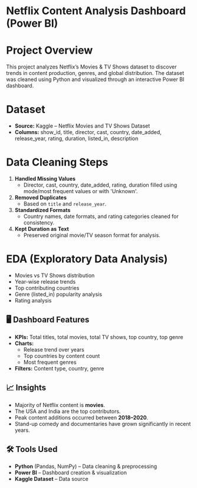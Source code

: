 # Netflix Content Analysis Dashboard (Power BI)

# Project Overview
This project analyzes Netflix’s Movies & TV Shows dataset to discover trends in content production, genres, and global distribution. The dataset was cleaned using Python and visualized through an interactive Power BI dashboard.

# Dataset
- **Source:** Kaggle – Netflix Movies and TV Shows Dataset
- **Columns:** show_id, title, director, cast, country, date_added, release_year, rating, duration, listed_in, description

# Data Cleaning Steps
1. **Handled Missing Values**
   - Director, cast, country, date_added, rating, duration filled using mode/most frequent values or with 'Unknown'.
2. **Removed Duplicates**
   - Based on `title` and `release_year`.
3. **Standardized Formats**
   - Country names, date formats, and rating categories cleaned for consistency.
4. **Kept Duration as Text**
   - Preserved original movie/TV season format for analysis.

# EDA (Exploratory Data Analysis)
- Movies vs TV Shows distribution
- Year-wise release trends
- Top contributing countries
- Genre (listed_in) popularity analysis
- Rating analysis

## 🖥 Dashboard Features
- **KPIs:** Total titles, total movies, total TV shows, top country, top genre
- **Charts:**
  - Release trend over years
  - Top countries by content count
  - Most frequent genres
- **Filters:** Content type, country, genre

## 📈 Insights
- Majority of Netflix content is **movies**.
- The USA and India are the top contributors.
- Peak content additions occurred between **2018–2020**.
- Stand-up comedy and documentaries have grown significantly in recent years.

## 🛠 Tools Used
- **Python** (Pandas, NumPy) – Data cleaning & preprocessing
- **Power BI** – Dashboard creation & visualization
- **Kaggle Dataset** – Data source
